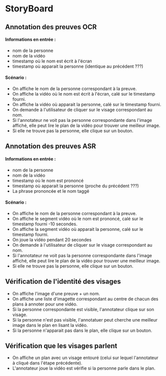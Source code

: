 # StoryBoard

## Annotation des preuves OCR

#### Informations en entrée : 
 - nom de la personne
 - nom de la vidéo 
 - timestamp où le nom est écrit à l'écran
 - timestamp où apparait la personne (identique au précédent ???)
 
#### Scénario :
 - On affiche le nom de la personne correspondant à la preuve.
 - On affiche la vidéo où le nom est écrit à l'écran, calé sur le timestamp fourni.
 - On affiche la vidéo où apparait la personne, calé sur le timestamp fourni.
 - On demande à l'utilisateur de cliquer sur le visage correspondant au nom.
 - Si l'annotateur ne voit pas la personne correspondante dans l'image affiché, elle peut lire le plan de la vidéo pour trouver une meilleur image.
 - Si elle ne trouve pas la personne, elle clique sur un bouton.

## Annotation des preuves ASR

#### Informations en entrée : 
 - nom de la personne
 - nom de la vidéo 
 - timestamp où le nom est prononcé
 - timestamp où apparait la personne (proche du précédent ???)
 - La phrase prononcée et le nom taggé

#### Scénario :
 - On affiche le nom de la personne correspondant à la preuve.
 - On affiche le segment vidéo où le nom est prononcé, calé sur le timestamp fourni -10 secondes.
 - On affiche la segment vidéo où apparait la personne, calé sur le timestamp fourni.
 - On joue la vidéo pendant 20 secondes
  - On demande à l'utilisateur de cliquer sur le visage correspondant au nom.
 - Si l'annotateur ne voit pas la personne correspondante dans l'image affiché, elle peut lire le plan de la vidéo pour trouver une meilleur image.
 - Si elle ne trouve pas la personne, elle clique sur un bouton.
 
## Vérification de l'identité des visages

- On affiche l'image d'une preuve + un nom.
- On affiche une liste d'imagette correspondant au centre de chacun des plans à annoter pour une vidéo.
- Si la personne correspondante est visible, l'annotateur clique sur son visage.
- Si la personne n'est pas visible, l'annotatuer peut cherche une meilleur image dans le plan en lisant la vidéo.
- Si la personne n'apparait pas dans le plan, elle clique sur un bouton.


## Vérification que les visages parlent

- On affiche un plan avec un visage entouré (celui sur lequel l'annotateur à cliqué dans l'étape précédente).
- L'annotateur joue la vidéo est vérifie si la personne parle dans le plan.

